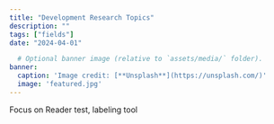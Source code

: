```yaml
---
title: "Development Research Topics"
description: ""
tags: ["fields"]
date: "2024-04-01"

  # Optional banner image (relative to `assets/media/` folder).
banner:
  caption: 'Image credit: [**Unsplash**](https://unsplash.com/)'
  image: 'featured.jpg'
---
```


Focus on Reader test, labeling tool 